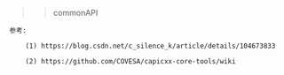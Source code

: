 >> commonAPI

    参考: 
    
        (1) https://blog.csdn.net/c_silence_k/article/details/104673833

        (2) https://github.com/COVESA/capicxx-core-tools/wiki
